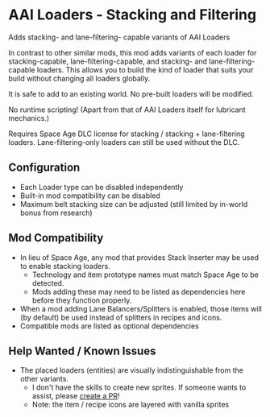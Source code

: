 # AAI Loaders - Stacking and Filtering

Adds stacking- and lane-filtering- capable variants of AAI Loaders

In contrast to other similar mods, this mod adds variants of each loader
for stacking-capable, lane-filtering-capable, and stacking- and lane-filtering-capable
loaders. This allows you to build the kind of loader that suits your build without
changing all loaders globally.

It is safe to add to an existing world. No pre-built loaders will be modified.

No runtime scripting! (Apart from that of AAI Loaders itself for lubricant mechanics.)

Requires Space Age DLC license for stacking / stacking + lane-filtering loaders. Lane-filtering-only loaders can still be used without the DLC.

## Configuration

- Each Loader type can be disabled independently
- Built-in mod compatibility can be disabled
- Maximum belt stacking size can be adjusted (still limited by in-world bonus from research)

## Mod Compatibility

- In lieu of Space Age, any mod that provides Stack Inserter may be used to enable stacking loaders.
  - Technology and item prototype names must match Space Age to be detected.
  - Mods adding these may need to be listed as dependencies here before they function properly.
- When a mod adding Lane Balancers/Splitters is enabled, those items will (by default) be used instead of splitters in recipes and icons.
- Compatible mods are listed as optional dependencies

## Help Wanted / Known Issues

- The placed loaders (entities) are visually indistinguishable from the other variants.
  - I don't have the skills to create new sprites. If someone wants to assist, please [create a PR](https://github.com/LuminaSapphira/aai-loaders-stacking-filtering)!
  - Note: the item / recipe icons are layered with vanilla sprites
